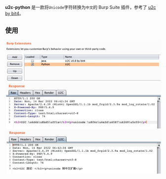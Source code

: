 **u2c-python** 是一款将`Unicode`字符转换为`中文`的 Burp Suite 插件，参考了 [u2c by bit4](https://github.com/bit4woo/u2c)。

## 使用
![conf](images/conf.jpeg)
![demo1](images/demo1.jpeg)
![demo2](images/demo2.jpeg)
